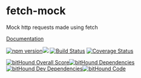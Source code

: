 # fetch-mock
Mock http requests made using fetch 

[Documentation](http://www.wheresrhys.co.uk/fetch-mock/)

[![npm version](https://badge.fury.io/js/fetch-mock.svg)](https://badge.fury.io/js/fetch-mock)<a href="https://codeclimate.com/github/wheresrhys/fetch-mock/maintainability"><img src="https://api.codeclimate.com/v1/badges/7f8abbf54ec9f3d07df3/maintainability" /></a>
 [![Build Status](https://travis-ci.org/wheresrhys/fetch-mock.svg?branch=master)](https://travis-ci.org/wheresrhys/fetch-mock) [![Coverage Status](https://coveralls.io/repos/github/wheresrhys/fetch-mock/badge.svg?branch=rhys%2Fcoveralls)](https://coveralls.io/github/wheresrhys/fetch-mock?branch=rhys%2Fcoveralls)

[![bitHound Overall Score](https://www.bithound.io/github/wheresrhys/fetch-mock/badges/score.svg)](https://www.bithound.io/github/wheresrhys/fetch-mock)[![bitHound Dependencies](https://www.bithound.io/github/wheresrhys/fetch-mock/badges/dependencies.svg)](https://www.bithound.io/github/wheresrhys/fetch-mock/v6/dependencies/npm)[![bitHound Dev Dependencies](https://www.bithound.io/github/wheresrhys/fetch-mock/badges/devDependencies.svg)](https://www.bithound.io/github/wheresrhys/fetch-mock/v6/dependencies/npm)[![bitHound Code](https://www.bithound.io/github/wheresrhys/fetch-mock/badges/code.svg)](https://www.bithound.io/github/wheresrhys/fetch-mock)
